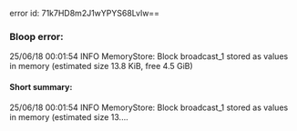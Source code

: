 error id: 71k7HD8m2J1wYPYS68Lvlw==
### Bloop error:

25/06/18 00:01:54 INFO MemoryStore: Block broadcast_1 stored as values in memory (estimated size 13.8 KiB, free 4.5 GiB)
#### Short summary: 

25/06/18 00:01:54 INFO MemoryStore: Block broadcast_1 stored as values in memory (estimated size 13....